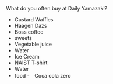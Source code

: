 What do you often buy at Daily Yamazaki?
- Custard Waffles
- Haagen Dazs
- Boss coffee
- sweets
- Vegetable juice
- Water
- Ice Cream
- NAIST T-shirt
- Water
- food
-　Coca cola zero
